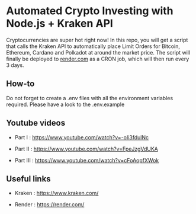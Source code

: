 # Automated Crypto Investing with Node.js + Kraken API

Cryptocurrencies are super hot right now! In this repo, you will get a script that calls the Kraken API to automatically place Limit Orders for Bitcoin, Ethereum, Cardano and Polkadot at around the market price. The script will finally be deployed to [render.com](http://render.com​) as a CRON job, which will then run every 3 days.

## How-to

Do not forget to create a .env files with all the environment variables required.
Please have a look to the .env.example

## Youtube videos

* Part I : <https://www.youtube.com/watch?v=-oIi3fdulNc>

* Part II : <https://www.youtube.com/watch?v=FpeJzgVdUKA>

* Part III : <https://www.youtube.com/watch?v=cFoAopfXWok>

## Useful links

* Kraken : <https://www.kraken.com/>

* Render : <https://render.com/>
